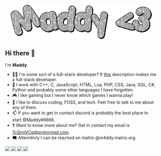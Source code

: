 <p align="center">
  <img src="https://github.com/xM4ddy/xM4ddy/raw/main/maddy.gif" alt="">
</p>



## Hi there 👋
I'm **Maddy**.  
- 👨‍💻 I'm some sort of a full-stack developer? If [this](https://www.w3schools.com/whatis/whatis_fullstack.asp) description makes me a full-stack developer.
- 🌱 I work with C++, C, JavaScript, HTML, Lua, PHP, CSS, Java, SQL, C#, Python and probably some other languages I have forgotten.
- 🎮 I like gaming but I never know which games I wanna play!
- 🤝 I like to discuss coding, FOSS, and tech. Feel free to talk to me about any of them.
- 📫 If you want to get in contact discord is probably the best place to start @Maddy#6666.
- ❓ Want to know more about me? Get in contact my email is 7cQnnVCq@protonmail.com.
- 🗨️ Alternitivly I  can be reached on matrix @m4ddy:matrix.org.

<img src="https://img.shields.io/badge/Discord-5865F2?style=for-the-badge&logo=discord&logoColor=white" /> <img src="https://img.shields.io/badge/ProtonMail-8B89CC?style=for-the-badge&logo=protonmail&logoColor=white" /> <img src="https://img.shields.io/badge/matrix-000000?style=for-the-badge&logo=Matrix&logoColor=white" /> <img src="https://img.shields.io/badge/Arch_Linux-1793D1?style=for-the-badge&logo=arch-linux&logoColor=white" />

<img src="https://i.pinimg.com/originals/0a/6f/06/0a6f0697514f5517e35b2e741eaaabed.gif" alt="">
